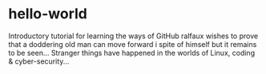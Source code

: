 # hello-world
Introductory tutorial for learning the ways of GitHub
ralfaux wishes to prove that a doddering old man can move forward i spite of himself but it remains to be seen...
Stranger things have happened in the worlds of Linux, coding & cyber-security...
